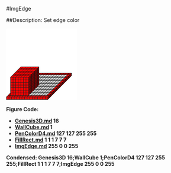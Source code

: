 #ImgEdge

##Description: Set edge color <r> <g> <b> <a>

![](ImgEdge.png)

Figure Code:
- [Genesis3D.md](Genesis3D) 16
- [WallCube.md](WallCube) 1
- [PenColorD4.md](PenColorD4) 127 127 255 255
- [FillRect.md](FillRect) 1 1 1 7 7 7
- [ImgEdge.md](ImgEdge) 255 0 0 255

Condensed: Genesis3D 16;WallCube 1;PenColorD4 127 127 255 255;FillRect 1 1 1 7 7 7;ImgEdge 255 0 0 255

